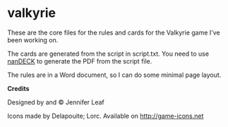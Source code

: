 # valkyrie
These are the core files for the rules and cards for the Valkyrie game I've been working on.

The cards are generated from the script in script.txt. You need to use [nanDECK](http://www.nand.it/nandeck/) to generate the PDF from the script file.

The rules are in a Word document, so I can do some minimal page layout.

**Credits**

Designed by and © Jennifer Leaf

Icons made by Delapouite; Lorc. Available on http://game-icons.net

